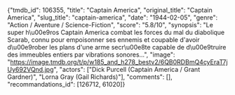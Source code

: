 {"tmdb_id": 106355, "title": "Captain America", "original_title": "Captain America", "slug_title": "captain-america", "date": "1944-02-05", "genre": "Action / Aventure / Science-Fiction", "score": "5.8/10", "synopsis": "Le super h\u00e9ros Captain America combat les forces du mal du diabolique Scarab, connu pour empoisonner ses ennemis et coupable d'avoir d\u00e9rober les plans d'une arme secr\u00e8te capable de d\u00e9truire des immeubles entiers par vibrations sonores...", "image": "https://image.tmdb.org/t/p/w185_and_h278_bestv2/6QB0RDBmQ4cyEraT7jUy692VQnd.jpg", "actors": ["Dick Purcell (Captain America / Grant Gardner)", "Lorna Gray (Gail Richards)"], "comments": [], "recommandations_id": [126712, 61020]}
